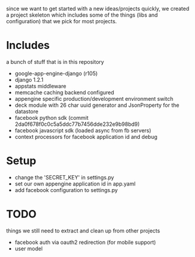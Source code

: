 since we want to get started with a new ideas/projects quickly, we created a project skeleton which includes some of the things (libs and configuration) that we pick for most projects.

# Includes

a bunch of stuff that is in this repository

* google-app-engine-django (r105)
* django 1.2.1
* appstats middleware
* memcache caching backend configured
* appengine specific production/development environment switch
* deck module with 26 char uuid generator and JsonProperty for the datastore
* facebook python sdk (commit 2da0f678f0c0c5a5ddc77b7456dde232e9b98bd9)
* facebook javascript sdk (loaded async from fb servers)
* context processors for facebook application id and debug

# Setup

* change the 'SECRET_KEY' in settings.py
* set our own appengine application id in app.yaml
* add facebook configuration to settings.py

# TODO

things we still need to extract and clean up from other projects

* facebook auth via oauth2 redirection (for mobile support)
* user model
